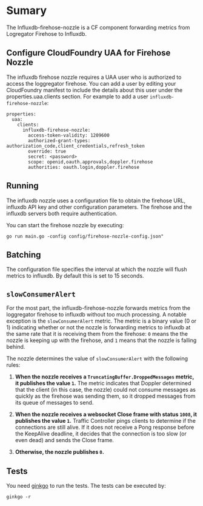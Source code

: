 # Sumary
The Influxdb-firehose-nozzle is a CF component forwarding metrics from Logregator Firehose to Influxdb.

## Configure CloudFoundry UAA for Firehose Nozzle

The influxdb firehose nozzle requires a UAA user who is authorized to access the loggregator firehose. You can add a user by editing your CloudFoundry manifest to include the details about this user under the properties.uaa.clients section. For example to add a user `influxdb-firehose-nozzle`:

```
properties:
  uaa:
    clients:
      influxdb-firehose-nozzle:
        access-token-validity: 1209600
        authorized-grant-types: authorization_code,client_credentials,refresh_token
        override: true
        secret: <password>
        scope: openid,oauth.approvals,doppler.firehose
        authorities: oauth.login,doppler.firehose
```


## Running

The influxdb nozzle uses a configuration file to obtain the firehose URL, influxdb API key and other configuration parameters. The firehose and the influxdb servers both require authentication.

You can start the firehose nozzle by executing:
```
go run main.go -config config/firehose-nozzle-config.json"
```

## Batching

The configuration file specifies the interval at which the nozzle will flush metrics to influxdb. By default this is set to 15 seconds.

## `slowConsumerAlert`
For the most part, the influxdb-firehose-nozzle forwards metrics from the loggregator firehose to influxdb without too much processing. A notable exception is the `slowConsumerAlert` metric. The metric is a binary value (0 or 1) indicating whether or not the nozzle is forwarding metrics to influxdb at the same rate that it is receiving them from the firehose: `0` means the the nozzle is keeping up with the firehose, and `1` means that the nozzle is falling behind.

The nozzle determines the value of `slowConsumerAlert` with the following rules:

1. **When the nozzle receives a `TruncatingBuffer.DroppedMessages` metric, it publishes the value `1`.** The metric indicates that Doppler determined that the client (in this case, the nozzle) could not consume messages as quickly as the firehose was sending them, so it dropped messages from its queue of messages to send.

2. **When the nozzle receives a websocket Close frame with status `1008`, it publishes the value `1`.** Traffic Controller pings clients to determine if the connections are still alive. If it does not receive a Pong response before the KeepAlive deadline, it decides that the connection is too slow (or even dead) and sends the Close frame.

3. **Otherwise, the nozzle publishes `0`.**

## Tests

You need [ginkgo](http://onsi.github.io/ginkgo/) to run the tests. The tests can be executed by:
```
ginkgo -r

```
